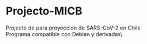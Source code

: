 # Projecto-MICB
Projecto de para proyeccion de SARS-CoV-2 en Chile\
Programa compatible con Debian y derivadas\
